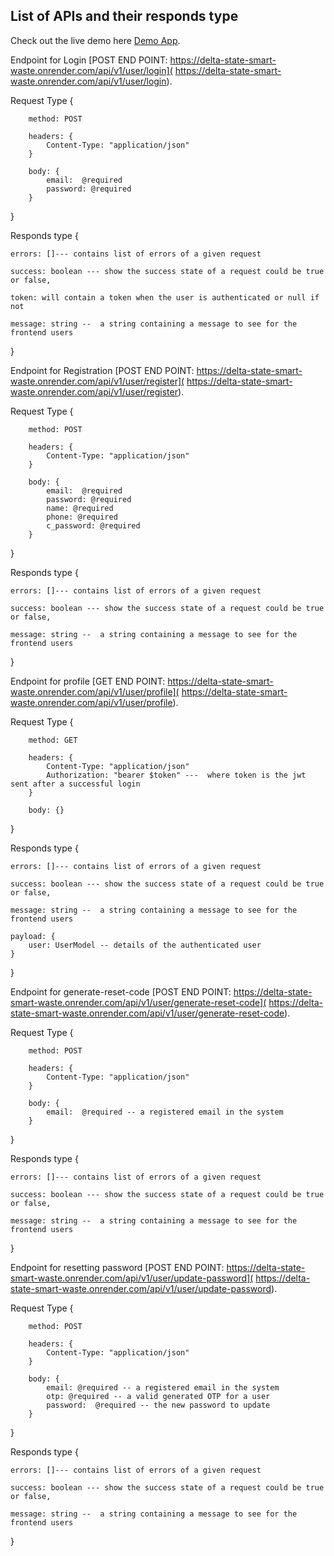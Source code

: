 ## List of APIs and their responds type

Check out the live demo here [Demo App](https://delta-state-smartwaste-app-frontend.vercel.app/).




Endpoint for Login [POST END POINT: https://delta-state-smart-waste.onrender.com/api/v1/user/login]( https://delta-state-smart-waste.onrender.com/api/v1/user/login).

Request Type {

        method: POST
        
        headers: {
            Content-Type: "application/json"
        }

        body: {
            email:  @required
            password: @required
        }

}


Responds type { 

    errors: []--- contains list of errors of a given request

    success: boolean --- show the success state of a request could be true or false,

    token: will contain a token when the user is authenticated or null if not

    message: string --  a string containing a message to see for the frontend users

 }


 Endpoint for Registration [POST END POINT: https://delta-state-smart-waste.onrender.com/api/v1/user/register]( https://delta-state-smart-waste.onrender.com/api/v1/user/register).

Request Type {

        method: POST
        
        headers: {
            Content-Type: "application/json"
        }

        body: {
            email:  @required
            password: @required
            name: @required
            phone: @required
            c_password: @required
        }

}


Responds type { 

    errors: []--- contains list of errors of a given request

    success: boolean --- show the success state of a request could be true or false,

    message: string --  a string containing a message to see for the frontend users

 }


  Endpoint for profile [GET END POINT: https://delta-state-smart-waste.onrender.com/api/v1/user/profile]( https://delta-state-smart-waste.onrender.com/api/v1/user/profile).

Request Type {

        method: GET
        
        headers: {
            Content-Type: "application/json"
            Authorization: "bearer $token" ---  where token is the jwt sent after a successful login
        }

        body: {}

}


Responds type { 

    errors: []--- contains list of errors of a given request

    success: boolean --- show the success state of a request could be true or false,

    message: string --  a string containing a message to see for the frontend users

    payload: {
        user: UserModel -- details of the authenticated user
    }

 }


 Endpoint for generate-reset-code [POST END POINT: https://delta-state-smart-waste.onrender.com/api/v1/user/generate-reset-code]( https://delta-state-smart-waste.onrender.com/api/v1/user/generate-reset-code).

Request Type {

        method: POST
        
        headers: {
            Content-Type: "application/json"
        }

        body: {
            email:  @required -- a registered email in the system
        }

}


Responds type { 

    errors: []--- contains list of errors of a given request

    success: boolean --- show the success state of a request could be true or false,

    message: string --  a string containing a message to see for the frontend users

 }


 Endpoint for resetting password [POST END POINT: https://delta-state-smart-waste.onrender.com/api/v1/user/update-password]( https://delta-state-smart-waste.onrender.com/api/v1/user/update-password).

Request Type {

        method: POST
        
        headers: {
            Content-Type: "application/json"
        }

        body: {
            email: @required -- a registered email in the system
            otp: @required -- a valid generated OTP for a user
            password:  @required -- the new password to update 
        }

}


Responds type { 

    errors: []--- contains list of errors of a given request

    success: boolean --- show the success state of a request could be true or false,

    message: string --  a string containing a message to see for the frontend users

 }




